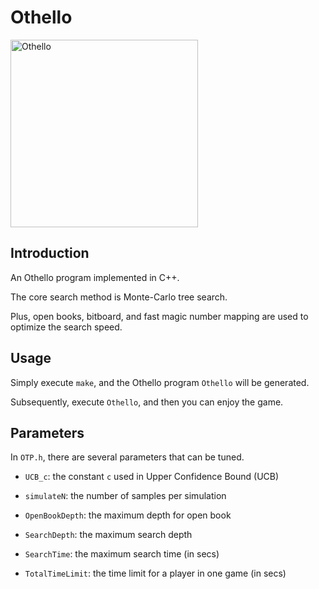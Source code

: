 # Othello

<img src="https://github.com/benliaowc/Othello/blob/master/pic/cover.png" title="Othello" width="300px" height="300px">

## Introduction

An Othello program implemented in C++.

The core search method is Monte-Carlo tree search.

Plus, open books, bitboard, and fast magic number mapping are used to optimize the search speed.

## Usage

Simply execute `make`, and the Othello program `Othello` will be generated.

Subsequently, execute `Othello`, and then you can enjoy the game.

## Parameters

In `OTP.h`, there are several parameters that can be tuned.

* `UCB_c`: the constant `c` used in Upper Confidence Bound (UCB)

* `simulateN`: the number of samples per simulation

* `OpenBookDepth`: the maximum depth for open book

* `SearchDepth`: the maximum search depth

* `SearchTime`: the maximum search time (in secs)

* `TotalTimeLimit`: the time limit for a player in one game (in secs)
